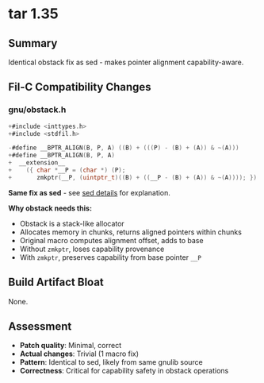 # tar 1.35

## Summary
Identical obstack fix as sed - makes pointer alignment capability-aware.

## Fil-C Compatibility Changes

### gnu/obstack.h
```c
+#include <inttypes.h>
+#include <stdfil.h>

-#define __BPTR_ALIGN(B, P, A) ((B) + (((P) - (B) + (A)) & ~(A)))
+#define __BPTR_ALIGN(B, P, A)                                            \
+  __extension__                                                          \
+    ({ char *__P = (char *) (P);                                         \
+       zmkptr(__P, (uintptr_t)((B) + ((__P - (B) + (A)) & ~(A)))); })
```

**Same fix as sed** - see [sed details](../sed/details.md) for explanation.

**Why obstack needs this:**
- Obstack is a stack-like allocator
- Allocates memory in chunks, returns aligned pointers within chunks
- Original macro computes alignment offset, adds to base
- Without `zmkptr`, loses capability provenance
- With `zmkptr`, preserves capability from base pointer `__P`

## Build Artifact Bloat
None.

## Assessment
- **Patch quality**: Minimal, correct
- **Actual changes**: Trivial (1 macro fix)
- **Pattern**: Identical to sed, likely from same gnulib source
- **Correctness**: Critical for capability safety in obstack operations
